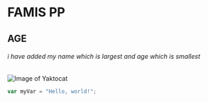 # FAMIS PP
## AGE
###### i have added my name which is largest and age which is smallest
![Image of Yaktocat](https://octodex.github.com/images/yaktocat.png)
``` javascript
var myVar = "Hello, world!";
```
